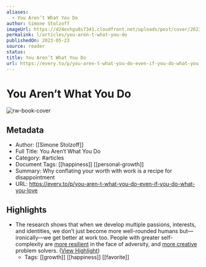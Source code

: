 ```yaml
---
aliases:
  - You Aren’t What You Do
author: Simone Stolzoff
imageUrl: https://d24ovhgu8s7341.cloudfront.net/uploads/post/cover/2623/unknown.png
permalink: l/articles/you-aren-t-what-you-do
publishedOn: 2023-05-23
source: reader
status: 
title: You Aren’t What You Do
url: https://every.to/p/you-aren-t-what-you-do-even-if-you-do-what-you-love
---
```

# You Aren’t What You Do

![rw-book-cover](https://d24ovhgu8s7341.cloudfront.net/uploads/post/cover/2623/unknown.png)

## Metadata

- Author: [[Simone Stolzoff]]
- Full Title: You Aren’t What You Do
- Category: #articles
- Document Tags: [[happiness]] [[personal-growth]]
- Summary: Why conflating your worth with work is a recipe for disappointment
- URL: https://every.to/p/you-aren-t-what-you-do-even-if-you-do-what-you-love

## Highlights

- The research shows that when we develop multiple passions, interests, and identities, we don’t just become more well-rounded humans but—ironically—we get better at work too. People with greater self-complexity are [more resilient](https://pubmed.ncbi.nlm.nih.gov/3572732/) in the face of adversity, and [more creative](https://www.apa.org/monitor/2022/04/cover-science-creativity) problem solvers. ([View Highlight](https://read.readwise.io/read/01h3en92ffe15n1pseng92x446))
    - Tags: [[growth]] [[happiness]] [[favorite]]
